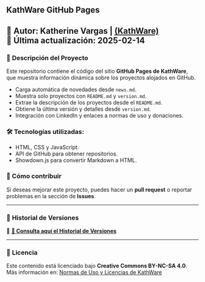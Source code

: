 ## KathWare GitHub Pages

📌 **Autor:** Katherine Vargas | [(KathWare)](https://kathware.com.ar)  
📅 **Última actualización:** 2025-02-14  
---

### 📌 **Descripción del Proyecto**  

Este repositorio contiene el código del sitio **GitHub Pages de KathWare**, que muestra información dinámica sobre los proyectos alojados en GitHub.
- Carga automática de novedades desde `news.md`.
- Muestra solo proyectos con `README.md` y `version.md`.
- Extrae la descripción de los proyectos desde el `README.md`.
- Obtiene la última versión y detalles desde `version.md`.
- Integración con LinkedIn y enlaces a normas de uso y donaciones.

### 🛠️ Tecnologías utilizadas:
- HTML, CSS y JavaScript.
- API de GitHub para obtener repositorios.
- Showdown.js para convertir Markdown a HTML.

### 📌 Cómo contribuir
Si deseas mejorar este proyecto, puedes hacer un **pull request** o reportar problemas en la sección de **Issues**.

---
### 📜 **Historial de Versiones**  

🔗 **[📜 Consulta aquí el Historial de Versiones](version.md)**  

---
### 📜 **Licencia**  
Este contenido está licenciado bajo **Creative Commons BY-NC-SA 4.0**.  
Más información en: [Normas de Uso y Licencias de KathWare](https://kathware.com.ar/normas-de-uso-y-licencias-de-kathware/)
